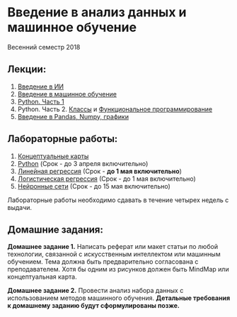 ﻿# Введение в анализ данных и машинное обучение
Весенний семестр 2018

## Лекции:

1. [Введение в ИИ](https://docs.google.com/presentation/d/1dx2stnxUa6GYqQQBuTxisBp8mACYdfOgVBIXdjWADjE/edit?usp=sharing)
2. [Введение в машинное обучение](https://docs.google.com/presentation/d/18WmlK6gljKAznByxDwTiH0bMe6LFVIHrugWWBHcxGGU/edit?usp=sharing)
3. [Python. Часть 1](https://docs.google.com/presentation/d/1yNVQOSOvJTO1HvdXJponkBBWtkyMwrJqQxPrBBVI4_g)
4. Python. Часть 2. [Классы](https://docs.google.com/presentation/d/1fqQv35Gz4RElPvoR-1G79vkBg7l1aHayMBH45Z-IVtU) и [Функциональное программирование](https://docs.google.com/presentation/d/1JkI3b0-XVK7E_YbagLgUYko8VoVr_Gqmp3VOfLzaaJE)
5. [Введение в Pandas, Numpy, графики](https://github.com/iu5team/iu5-da-2018/tree/master/pandas)

## Лабораторные работы:
1. [Концептуальные карты](https://docs.google.com/document/d/1S038sJQU8nx6iOFU4il2dd9EOsMxpmK8rMhRLy0NksA/edit?usp=sharing) 
2. [Python](https://github.com/iu5team/iu5-da-2018/blob/master/lab2.md) (Срок - до 3 апреля включительно)
3. [Линейная регрессия](https://github.com/iu5team/iu5-da-2018/blob/master/lab3/lab3.md) (Срок - **до 1 мая включительно**)
4. [Логистическая регрессия](https://github.com/iu5team/iu5-da-2018/blob/master/lab4.md) (Срок - до 1 мая включительно)
5. [Нейронные сети](https://github.com/iu5team/iu5-da-2018/blob/master/lab5/lab5.md) (Срок - до 15 мая включительно)

Лабораторные работы необходимо сдавать в течение четырех недель с выдачи.

## Домашние задания:
**Домашнее задание 1.** Написать реферат или макет статьи по любой технологии, связанной с искусственным интеллектом или машинным обучением. 
Тема должна быть предварительно согласована с преподавателем. Хотя бы одним из рисунков должен быть MindMap или концептуальная карта.

**Домашнее задание 2.** Провести анализ набора данных с использованием методов машинного обучения. 
**Детальные требования к домашнему заданию будут сформулированы позже.**
